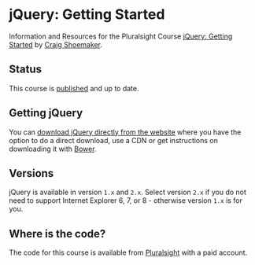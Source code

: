 # jQuery: Getting Started
Information and Resources for the Pluralsight Course [jQuery: Getting Started](http://www.pluralsight.com/courses/jquery-getting-started) by [Craig Shoemaker](http://craigshoemaker.net/about).

## Status
This course is [published](http://www.pluralsight.com/courses/jquery-getting-started) and up to date.

## Getting jQuery
You can [download jQuery directly from the website](http://jquery.com) where you have the option to do a direct download, use a CDN or get instructions on downloading it with [Bower](http://bower.io/).

## Versions
jQuery is available in version `1.x` and `2.x`. Select version `2.x` if you do not need to support Internet Explorer 6, 7, or 8 - otherwise version `1.x` is for you.

## Where is the code?
The code for this course is available from [Pluralsight](http://www.pluralsight.com) with a paid account.
